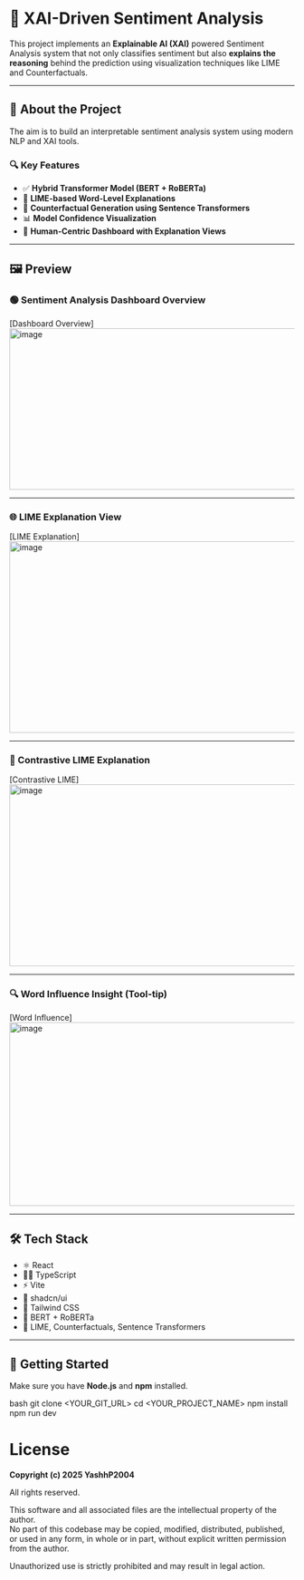 # 🧠 XAI-Driven Sentiment Analysis

This project implements an **Explainable AI (XAI)** powered Sentiment Analysis system that not only classifies sentiment but also **explains the reasoning** behind the prediction using visualization techniques like LIME and Counterfactuals.

---

## 📌 About the Project

The aim is to build an interpretable sentiment analysis system using modern NLP and XAI tools.

### 🔍 Key Features

- ✅ **Hybrid Transformer Model (BERT + RoBERTa)**
- 🧠 **LIME-based Word-Level Explanations**
- 🔁 **Counterfactual Generation using Sentence Transformers**
- 📊 **Model Confidence Visualization**
- 🎯 **Human-Centric Dashboard with Explanation Views**

---

## 🖼️ Preview

### 🟢 Sentiment Analysis Dashboard Overview
[Dashboard Overview]
<img width="607" height="285" alt="image" src="https://github.com/user-attachments/assets/d13fe98f-e16c-4546-a552-4f1ce661c199" />

---

### 🌐 LIME Explanation View
[LIME Explanation]
<img width="602" height="338" alt="image" src="https://github.com/user-attachments/assets/0b4533ba-341e-4a35-a9c6-9ac1e5e85c93" />


---

### 🔁 Contrastive LIME Explanation
[Contrastive LIME]
<img width="601" height="321" alt="image" src="https://github.com/user-attachments/assets/658d0436-52bb-4665-8b96-eb7d292378dc" />

---

### 🔍 Word Influence Insight (Tool-tip)
[Word Influence]
<img width="606" height="324" alt="image" src="https://github.com/user-attachments/assets/c7ab5bec-4f05-45e8-af17-8a514d66519f" />


---

## 🛠️ Tech Stack

- ⚛️ React
- 🧑‍💻 TypeScript
- ⚡ Vite
- 🎨 shadcn/ui
- 🌈 Tailwind CSS
- 🧠 BERT + RoBERTa
- 🧪 LIME, Counterfactuals, Sentence Transformers

---

## 🚀 Getting Started

Make sure you have **Node.js** and **npm** installed.

bash
git clone <YOUR_GIT_URL>
cd <YOUR_PROJECT_NAME>
npm install
npm run dev

# License

**Copyright (c) 2025 YashhP2004**

All rights reserved.

This software and all associated files are the intellectual property of the author.  
No part of this codebase may be copied, modified, distributed, published, or used in any form, in whole or in part, without explicit written permission from the author.

Unauthorized use is strictly prohibited and may result in legal action.
